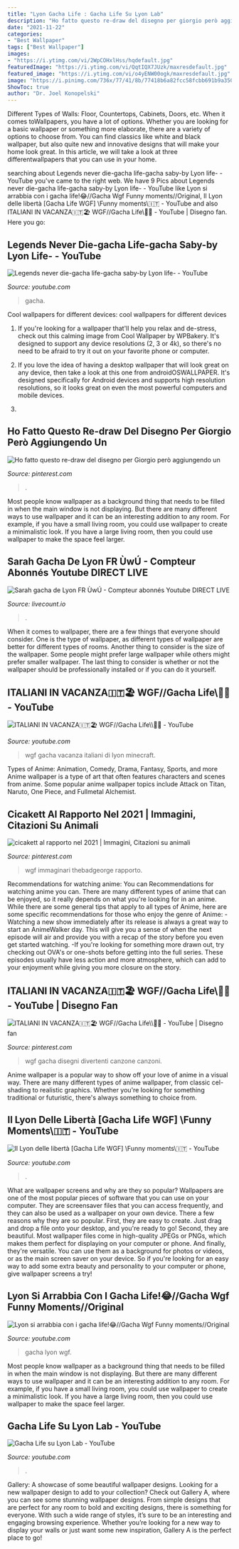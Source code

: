 ```yaml
---
title: "Lyon Gacha Life : Gacha Life Su Lyon Lab"
description: "Ho fatto questo re-draw del disegno per giorgio però aggiungendo un"
date: "2021-11-22"
categories:
- "Best Wallpaper"
tags: ["Best Wallpaper"]
images:
- "https://i.ytimg.com/vi/2WpCOHxlHss/hqdefault.jpg"
featuredImage: "https://i.ytimg.com/vi/QqtIQX7JUzk/maxresdefault.jpg"
featured_image: "https://i.ytimg.com/vi/o4yENW00ogk/maxresdefault.jpg"
image: "https://i.pinimg.com/736x/77/41/8b/77418b6a82fcc58fcbb691b9a350d39b.jpg"
ShowToc: true
author: "Dr. Joel Konopelski"
---
```



Different Types of Walls: Floor, Countertops, Cabinets, Doors, etc.
When it comes toWallpapers, you have a lot of options. Whether you are looking for a basic wallpaper or something more elaborate, there are a variety of options to choose from. You can find classics like white and black wallpaper, but also quite new and innovative designs that will make your home look great. In this article, we will take a look at three differentwallpapers that you can use in your home.

	

		
searching about Legends never die-gacha life-gacha saby-by Lyon life- - YouTube you've came to the right web. We have 9 Pics about Legends never die-gacha life-gacha saby-by Lyon life- - YouTube like Lyon si arrabbia con i gacha life!😂//Gacha Wgf Funny moments//Original, Il Lyon delle libertà [Gacha Life WGF] \Funny moments\🇮🇹 - YouTube and also ITALIANI IN VACANZA🇮🇹🏖️ WGF//Gacha Life\\🍕💬 - YouTube | Disegno fan. Here you go:
		
    
## Legends Never Die-gacha Life-gacha Saby-by Lyon Life- - YouTube

<img loading=lazy src="https://i.ytimg.com/vi/QqtIQX7JUzk/maxresdefault.jpg" onerror="this.onerror=null;this.src='https://tse4.mm.bing.net/th?id=OIP.rrgmPuDBI2bzXuXy365AeQHaEK&amp;pid=15.1';" alt="Legends never die-gacha life-gacha saby-by Lyon life- - YouTube">

_Source: youtube.com_

>gacha. 

	

Cool wallpapers for different devices:
cool wallpapers for different devices 

1. If you're looking for a wallpaper that'll help you relax and de-stress, check out this calming image from Cool Wallpaper by WPBakery. It's designed to support any device resolutions (2, 3 or 4k), so there's no need to be afraid to try it out on your favorite phone or computer.

2. If you love the idea of having a desktop wallpaper that will look great on any device, then take a look at this one from androidOSWALLPAPER. It's designed specifically for Android devices and supports high resolution resolutions, so it looks great on even the most powerful computers and mobile devices.

3.

    
## Ho Fatto Questo Re-draw Del Disegno Per Giorgio Però Aggiungendo Un

<img loading=lazy src="https://i.pinimg.com/736x/e0/b1/b9/e0b1b9e13c39053e26e17f7b268c1670.jpg" onerror="this.onerror=null;this.src='https://tse4.mm.bing.net/th?id=OIP.b2Xdw6g4niet9Mr6XHDN6QHaJQ&amp;pid=15.1';" alt="Ho fatto questo re-draw del disegno per Giorgio però aggiungendo un">

_Source: pinterest.com_

>. 

	

Most people know wallpaper as a background thing that needs to be filled in when the main window is not displaying. But there are many different ways to use wallpaper and it can be an interesting addition to any room. For example, if you have a small living room, you could use wallpaper to create a minimalistic look. If you have a large living room, then you could use wallpaper to make the space feel larger.

    
## Sarah Gacha De Lyon FR ÙwÚ - Compteur Abonnés Youtube DIRECT LIVE

<img loading=lazy src="https://yt3.ggpht.com/a/AATXAJxhPBblBjxQpT-0e5V8yWn20_H6EPWdm9Dn41Riuw=s240-c-k-c0xffffffff-no-rj-mo" onerror="this.onerror=null;this.src='https://tse3.mm.bing.net/th?id=OIP.0aewuiigGXsvBYSVrnIUhwAAAA&amp;pid=15.1';" alt="Sarah gacha de Lyon FR ÙwÚ - Compteur abonnés Youtube DIRECT LIVE">

_Source: livecount.io_

>. 

	

When it comes to wallpaper, there are a few things that everyone should consider. One is the type of wallpaper, as different types of wallpaper are better for different types of rooms. Another thing to consider is the size of the wallpaper. Some people might prefer large wallpaper while others might prefer smaller wallpaper. The last thing to consider is whether or not the wallpaper should be professionally installed or if you can do it yourself.

    
## ITALIANI IN VACANZA🇮🇹🏖️ WGF//Gacha Life\\🍕💬 - YouTube

<img loading=lazy src="https://i.ytimg.com/vi/2WpCOHxlHss/hqdefault.jpg" onerror="this.onerror=null;this.src='https://tse4.mm.bing.net/th?id=OIP.d0GLaoL8xY_LtpG5o1DTmwHaFj&amp;pid=15.1';" alt="ITALIANI IN VACANZA🇮🇹🏖️ WGF//Gacha Life\\🍕💬 - YouTube">

_Source: youtube.com_

>wgf gacha vacanza italiani di lyon minecraft. 

	

Types of Anime: Animation, Comedy, Drama, Fantasy, Sports, and more
Anime wallpaper is a type of art that often features characters and scenes from anime. Some popular anime wallpaper topics include Attack on Titan, Naruto, One Piece, and Fullmetal Alchemist.

    
## Cicakett Al Rapporto Nel 2021 | Immagini, Citazioni Su Animali

<img loading=lazy src="https://i.pinimg.com/originals/dc/55/b1/dc55b1764973f4ac0b1550ea57264ecc.png" onerror="this.onerror=null;this.src='https://tse2.mm.bing.net/th?id=OIP.7rmGx8BFW6ng5MAoZPCRtwHaHa&amp;pid=15.1';" alt="cicakett al rapporto nel 2021 | Immagini, Citazioni su animali">

_Source: pinterest.com_

>wgf immaginari thebadgeorge rapporto. 

	

Recommendations for watching anime: You can
Recommendations for watching anime you can. There are many different types of anime that can be enjoyed, so it really depends on what you're looking for in an anime. While there are some general tips that apply to all types of Anime, here are some specific recommendations for those who enjoy the genre of Anime: 
-Watching a new show immediately after its release is always a great way to start an AnimeWalker day. This will give you a sense of when the next episode will air and provide you with a recap of the story before you even get started watching. 
-If you're looking for something more drawn out, try checking out OVA's or one-shots before getting into the full series. These episodes usually have less action and more atmosphere, which can add to your enjoyment while giving you more closure on the story.

    
## ITALIANI IN VACANZA🇮🇹🏖️ WGF//Gacha Life\\🍕💬 - YouTube | Disegno Fan

<img loading=lazy src="https://i.pinimg.com/736x/77/41/8b/77418b6a82fcc58fcbb691b9a350d39b.jpg" onerror="this.onerror=null;this.src='https://tse1.mm.bing.net/th?id=OIP.T-sOcHFtNNLunB_sBrqxgwHaFj&amp;pid=15.1';" alt="ITALIANI IN VACANZA🇮🇹🏖️ WGF//Gacha Life\\🍕💬 - YouTube | Disegno fan">

_Source: pinterest.com_

>wgf gacha disegni divertenti canzone canzoni. 

	

Anime wallpaper is a popular way to show off your love of anime in a visual way. There are many different types of anime wallpaper, from classic cel-shading to realistic graphics. Whether you're looking for something traditional or futuristic, there's always something to choice from.

    
## Il Lyon Delle Libertà [Gacha Life WGF] \Funny Moments\🇮🇹 - YouTube

<img loading=lazy src="https://i.ytimg.com/vi/0vo21khgwi0/maxresdefault.jpg" onerror="this.onerror=null;this.src='https://tse4.mm.bing.net/th?id=OIP.wMtAhOnO7-UDWAtw7ABs7wHaEK&amp;pid=15.1';" alt="Il Lyon delle libertà [Gacha Life WGF] \Funny moments\🇮🇹 - YouTube">

_Source: youtube.com_

>. 

	

What are wallpaper screens and why are they so popular?
Wallpapers are one of the most popular pieces of software that you can use on your computer. They are screensaver files that you can access frequently, and they can also be used as a wallpaper on your own device. There a few reasons why they are so popular. First, they are easy to create. Just drag and drop a file onto your desktop, and you're ready to go! Second, they are beautiful. Most wallpaper files come in high-quality JPEGs or PNGs, which makes them perfect for displaying on your computer or phone. And finally, they're versatile. You can use them as a background for photos or videos, or as the main screen saver on your device. So if you're looking for an easy way to add some extra beauty and personality to your computer or phone, give wallpaper screens a try!

    
## Lyon Si Arrabbia Con I Gacha Life!😂//Gacha Wgf Funny Moments//Original

<img loading=lazy src="https://i.ytimg.com/vi/ue3pqT51ES4/maxresdefault.jpg" onerror="this.onerror=null;this.src='https://tse2.mm.bing.net/th?id=OIP.KfNL5JCE_urHnXTF9Gj93QHaEK&amp;pid=15.1';" alt="Lyon si arrabbia con i gacha life!😂//Gacha Wgf Funny moments//Original">

_Source: youtube.com_

>gacha lyon wgf. 

	

Most people know wallpaper as a background thing that needs to be filled in when the main window is not displaying. But there are many different ways to use wallpaper and it can be an interesting addition to any room. For example, if you have a small living room, you could use wallpaper to create a minimalistic look. If you have a large living room, then you could use wallpaper to make the space feel larger.

    
## Gacha Life Su Lyon Lab - YouTube

<img loading=lazy src="https://i.ytimg.com/vi/o4yENW00ogk/maxresdefault.jpg" onerror="this.onerror=null;this.src='https://tse3.mm.bing.net/th?id=OIP.-DFVmivUAZS8D6k0X2a0XQHaEK&amp;pid=15.1';" alt="Gacha Life su Lyon Lab - YouTube">

_Source: youtube.com_

>. 

	

Gallery: A showcase of some beautiful wallpaper designs.
Looking for a new wallpaper design to add to your collection? Check out Gallery A, where you can see some stunning wallpaper designs. From simple designs that are perfect for any room to bold and exciting designs, there is something for everyone. With such a wide range of styles, it’s sure to be an interesting and engaging browsing experience. Whether you’re looking for a new way to display your walls or just want some new inspiration, Gallery A is the perfect place to go!





	
	

